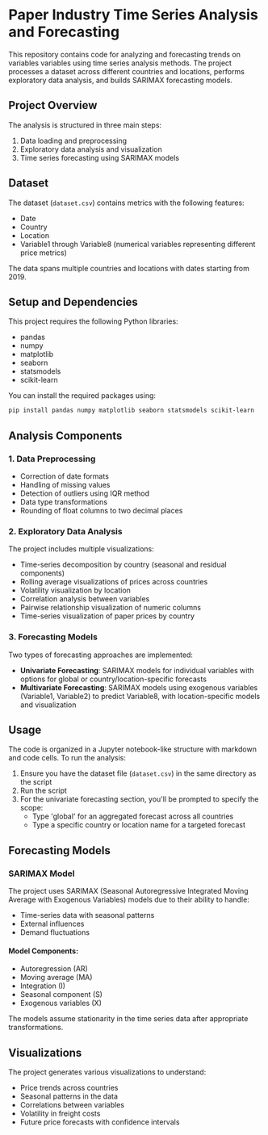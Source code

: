 # Paper Industry Time Series Analysis and Forecasting

This repository contains code for analyzing and forecasting trends on variables variables using time series analysis methods. The project processes a dataset across different countries and locations, performs exploratory data analysis, and builds SARIMAX forecasting models.

## Project Overview

The analysis is structured in three main steps:
1. Data loading and preprocessing
2. Exploratory data analysis and visualization
3. Time series forecasting using SARIMAX models

## Dataset

The dataset (`dataset.csv`) contains metrics with the following features:
- Date
- Country
- Location
- Variable1 through Variable8 (numerical variables representing different price metrics)

The data spans multiple countries and locations with dates starting from 2019.

## Setup and Dependencies

This project requires the following Python libraries:
- pandas
- numpy
- matplotlib
- seaborn
- statsmodels
- scikit-learn

You can install the required packages using:

```bash
pip install pandas numpy matplotlib seaborn statsmodels scikit-learn
```

## Analysis Components

### 1. Data Preprocessing

- Correction of date formats
- Handling of missing values
- Detection of outliers using IQR method
- Data type transformations
- Rounding of float columns to two decimal places

### 2. Exploratory Data Analysis

The project includes multiple visualizations:

- Time-series decomposition by country (seasonal and residual components)
- Rolling average visualizations of prices across countries
- Volatility visualization by location
- Correlation analysis between variables
- Pairwise relationship visualization of numeric columns
- Time-series visualization of paper prices by country

### 3. Forecasting Models

Two types of forecasting approaches are implemented:

- **Univariate Forecasting**: SARIMAX models for individual variables with options for global or country/location-specific forecasts
- **Multivariate Forecasting**: SARIMAX models using exogenous variables (Variable1, Variable2) to predict Variable8, with location-specific models and visualization

## Usage

The code is organized in a Jupyter notebook-like structure with markdown and code cells. To run the analysis:

1. Ensure you have the dataset file (`dataset.csv`) in the same directory as the script
2. Run the script
3. For the univariate forecasting section, you'll be prompted to specify the scope:
   - Type 'global' for an aggregated forecast across all countries
   - Type a specific country or location name for a targeted forecast

## Forecasting Models

### SARIMAX Model

The project uses SARIMAX (Seasonal Autoregressive Integrated Moving Average with Exogenous Variables) models due to their ability to handle:
- Time-series data with seasonal patterns
- External influences
- Demand fluctuations

#### Model Components:
- Autoregression (AR)
- Moving average (MA)
- Integration (I)
- Seasonal component (S)
- Exogenous variables (X)

The models assume stationarity in the time series data after appropriate transformations.

## Visualizations

The project generates various visualizations to understand:
- Price trends across countries
- Seasonal patterns in the data
- Correlations between variables
- Volatility in freight costs
- Future price forecasts with confidence intervals
